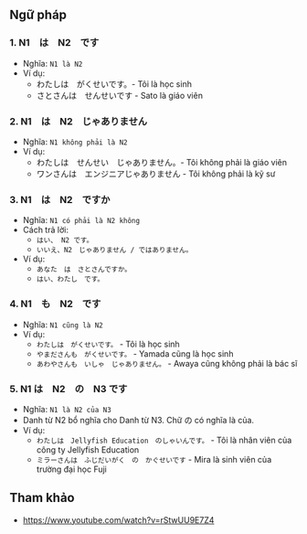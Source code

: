 ## Ngữ pháp

### 1. N1　は　N2　です
* Nghĩa: `N1 là N2`
* Ví dụ:
  * わたしは　がくせいです。- Tôi là học sinh
  * さとさんは　せんせいです - Sato là giáo viên

### 2. N1　は　N2　じゃありません
* Nghĩa: `N1 không phải là N2`
* Ví dụ:
  * わたしは　せんせい　じゃありません。- Tôi không phải là giáo viên
  * ワンさんは　エンジニアじゃありません - Tôi không phải là kỹ sư

### 3. N1　は　N2　ですか
* Nghĩa: `N1 có phải là N2 không`
* Cách trả lời:
  * `はい、 N2 です。`
  * `いいえ、N2　じゃありません / ではありません。`
* Ví dụ:
  * `あなた　は　さとさんですか。`
  * `はい、わたし　です。`

### 4. N1　も　N2　です
* Nghĩa: `N1 cũng là N2`
* Ví dụ:
  * `わたしは　がくせいです。` - Tôi là học sinh
  * `やまださんも　がくせいです。` - Yamada cũng là học sinh
  * `あわやさんも　いしゃ　じゃありません。` - Awaya cũng không phải là bác sĩ

### 5. N1 は　N2　の　N3 です
* Nghĩa: `N1 là N2 của N3`
* Danh từ N2 bổ nghĩa cho Danh từ N3. Chữ の có nghĩa là của.
* Ví dụ:
  * `わたしは　Jellyfish Education　のしゃいんです。` - Tôi là nhân viên của công ty Jellyfish Education
  * `ミラーさんは　ふじだいがく　の　かぐせいです` - Mira là sinh viên của trường đại học Fuji

## Tham khảo
* https://www.youtube.com/watch?v=rStwUU9E7Z4